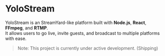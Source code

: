 # YoloStream 

YoloStream  is an StreamYard-like platform built with **Node.js**, **React**, **FFmpeg**, and **RTMP**.  
It allows users to go live, invite guests, and broadcast to multiple platforms with ease.

> Note: This project is currently under active development. (Shipping)
